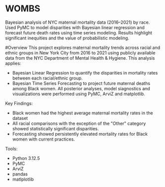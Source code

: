 # WOMBS
Bayesian analysis of NYC maternal mortality data (2016–2021) by race. Used PyMC to model disparities with Bayesian linear regression and forecast future death rates using time series modeling. Results highlight significant inequities and the value of probabilistic modeling.

#Overview
This project explores maternal mortality trends across racial and ethnic groups in New York City from 2016 to 2021 using publicly available data from the NYC Department of Mental Health & Hygiene. This analysis applies:
- Bayesian Linear Regression to quantify the disparities in mortality rates between each racial/ethnic group.
- Bayesian Time Series Forecasting to project future maternal deaths among Black women.
All posterior analyses, model siagnostics and visualizations were performed using PyMC, ArviZ and matplotlib.

Key Findings:
- Black women had the highest average maternal mortality rates in the dataset
- All racial comparisons with the exception of the "Other" category showed statistically significant disparities.
- Forecasting showed persistently elevated mortality rates for Black women with current practices.

Tools:
- Python 3.12.5
- PyMC
- ArviZ
- pandas
- matlplotlib
